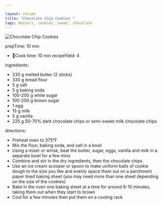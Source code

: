 ```yaml
---

layout: recipe
title: "Chocolate Chip Cookies "
tags: dessert, cookies, sweet, chocolate
---
```


![Chocolate Chip Cookies](/recipes/pix/chocolate-chip-cookies.webp)

prepTime: 10 min
- 🍳Cook time: 10 min
recipeYield: 4

ingredients:
- 230 g melted butter (2 sticks)
- 330 g bread flour
- 5 g salt
- 5 g baking soda
- 100-200 g white sugar
- 100-200 g brown sugar
- 1 egg
- 15 g milk
- 5 g vanilla
- 225 g 50-70% dark chocolate chips or semi-sweet milk chocolate chips

directions:
- Preheat oven to 375°F
- Mix the flour, baking soda, and salt in a bowl
- Using a mixer or whisk, beat the butter, sugar, eggs, vanilla and milk in a separate bowl for a few mins
- Combine and stir in the dry ingredients, then the chocolate chips
- Use an ice cream scooper or spoon to make uniform balls of cookie dough to the size you like and evenly space them out on a parchment paper lined baking sheet (you may need more than one sheet depending on the size of the cookies)
- Bake in the oven one baking sheet at a time for around 8-10 minutes, taking them out when they start to brown
- Cool for a few minutes then put them on a cooling rack
